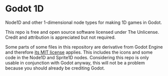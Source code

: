 # Godot 1D

Node1D and other 1-dimensional node types for making 1D games in Godot.

This repo is free and open source software licensed under The Unlicense.
Credit and attribution is appreciated but not required.

Some parts of some files in this repository are derivative from Godot Engine
and therefore [its MIT license](https://godotengine.org/license) applies.
This includes the icons and some code in the Node1D and Sprite1D nodes.
Considering this repo is only usable in conjunction with Godot anyway,
this will not be a problem because you should already be crediting Godot.
